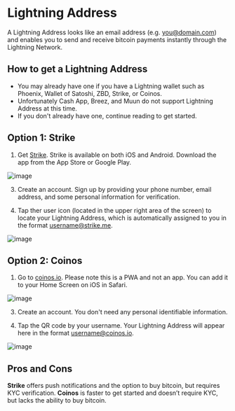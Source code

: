 # Lightning Address

A Lightning Address looks like an email address (e.g. you@domain.com) and enables you to send and receive bitcoin payments instantly through the Lightning Network.

## How to get a Lightning Address
- You may already have one if you have a Lightning wallet such as Phoenix, Wallet of Satoshi, ZBD, Strike, or Coinos.
- Unfortunately Cash App, Breez, and Muun do not support Lightning Address at this time. 
- If you don't already have one, continue reading to get started.

## Option 1: Strike

1. Get [Strike](https://strike.me/). Strike is available on both iOS and Android. Download the app from the App Store or Google Play.
   
![image](https://github.com/user-attachments/assets/b6d43e5c-0670-4673-85fe-8f2e809e62f3)

3. Create an account. Sign up by providing your phone number, email address, and some personal information for verification.

4. Tap ther user icon (located in the upper right area of the screen) to locate your Lightning Address, which is automatically assigned to you in the format username@strike.me.
   
![image](https://github.com/user-attachments/assets/b21c6b1f-ead2-4419-956e-c73fc46a434d)

## Option 2: Coinos

1. Go to [coinos.io](https://coinos.io). Please note this is a PWA and not an app. You can add it to your Home Screen on iOS in Safari.

![image](https://github.com/user-attachments/assets/d2300f40-b118-4c12-a75c-d41153165a90)

3. Create an account. You don't need any personal identifiable information. 

4. Tap the QR code by your username. Your Lightning Address will appear here in the format username@coinos.io.

![image](https://github.com/user-attachments/assets/7e63b793-f610-4fa5-9d92-37c26f4f3190)

## Pros and Cons 
**Strike** offers push notifications and the option to buy bitcoin, but requires KYC verification. **Coinos** is faster to get started and doesn’t require KYC, but lacks the ability to buy bitcoin.

